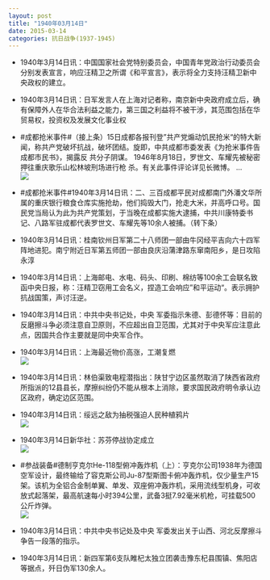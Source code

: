 ```yaml
---
layout: post
title: "1940年03月14日"
date: 2015-03-14
categories: 抗日战争(1937-1945)
---
```


<meta name="referrer" content="no-referrer" />

- 1940年3月14日讯：中国国家社会党特别委员会，中国青年党政治行动委员会分别发表宣言，响应汪精卫之所谓《和平宣言》，表示将全力支持汪精卫新中央政权的建立。 

- 1940年3月14日讯：日军发言人在上海对记者称，南京新中央政府成立后，确有保障外人在华合法利益之能力，第三国之利益将不被干涉，其范围包括在华贸易权，投资权及发展文化事业权 

- #成都抢米事件#（接上条）15日成都各报刊登”共产党煽动饥民抢米“的特大新闻，称共产党破坏抗战，破坏团结。旋即，中共成都市委发表《为抢米事件告成都市民书》，揭露反 共分子阴谋。 1946年8月18日，罗世文、车耀先被秘密押往重庆歌乐山松林坡刑场进行枪 杀。有关此事件评论详见长微博。 ...  <br/><img src="https://ww1.sinaimg.cn/large/aca367d8jw1eq5kek1e24j20c80jptbj.jpg" />

- #成都抢米事件#1940年3月14日讯：二、三百成都平民对成都南门外潘文华所属的重庆银行粮食仓库实施抢劫，他们捣毁大门，抢走大米，并高呼口号。国民党当局认为此为共产党策划，于当晚在成都实施大逮捕，中共川康特委书记、八路军驻成都代表罗世文、车耀先等10余人被捕。（转下条） 

- 1940年3月14日讯：桂南钦州日军第二十八师团一部由牛冈经平吉向六十四军阵地进犯。南宁附近日军第五师团一部由良庆沿蒲津路东窜南阳乡，是日攻陷永淳 

- 1940年3月14日讯：上海邮电、水电、码头、印刷、棉纺等100余工会联名致函中央日报，称：汪精卫窃用工会名义，捏造工会响应”和平运动“。表示拥护抗战国策，声讨汪逆。 

- 1940年3月14日讯：中共中央书记处，中央 军委指示朱德、彭德怀等：目前的反磨擦斗争必须注意自卫原则，不应超出自卫范围，尤其对于中央军应注意此点，因国共合作主要就是同中央军合作。 

- 1940年3月14日讯：上海最近物价高涨，工潮复燃 <br/><img src="https://ww1.sinaimg.cn/large/aca367d8jw1eq54sj3ryuj20go1dpaom.jpg" />

- 1940年3月14日讯：林伯渠致电程潜指出：陕甘宁边区虽然取消了陕西省政府所指派的12县县长，摩擦纠纷仍不能从根本上消除，要求国民政府明令承认边区政府，确定边区范围。 

- 1940年3月14日讯：绥远之敌为抽税强迫人民种植鸦片 <br/><img src="https://ww4.sinaimg.cn/large/aca367d8jw1eq532hxgusj20660cimyb.jpg" />

- 1940年3月14日新华社：苏芬停战协定成立 <br/><img src="https://ww4.sinaimg.cn/large/aca367d8jw1eq52s611pzj211r0i4gyx.jpg" />

- #参战装备#德制亨克尔He-118型俯冲轰炸机（上）：亨克尔公司1938年为德国空军设计，最终输给了容克斯公司Ju-87型斯图卡俯冲轰炸机，仅少量生产15架。该机为全铝合金制单翼、单发、双座俯冲轰炸机，采用流线型机身，可收放式起落架，最高航速每小时394公里，武备3挺7.92毫米机枪，可挂载500公斤炸弹。 <br/><img src="https://ww3.sinaimg.cn/large/aca367d8jw1eq511sbk77j20ct1f748e.jpg" />

- 1940年3月14日讯：中共中央书记处及中央 军委发出关于山西、河北反摩擦斗争告一段落的指示。 

- 1940年3月14日讯：新四军第6支队睢杞太独立团袭击豫东杞县围镇、焦阳店等据点，歼日伪军130余人。 

